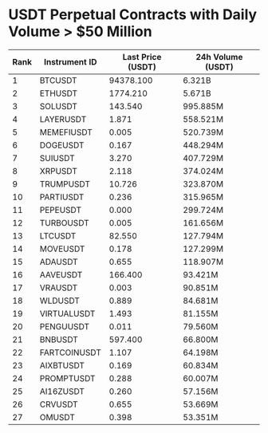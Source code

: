 # USDT Perpetual Contracts with Daily Volume > $50 Million

| Rank | Instrument ID | Last Price (USDT) | 24h Volume (USDT) |
|------|---------------|-------------------|-------------------|
| 1 | BTCUSDT | 94378.100 | 6.321B |
| 2 | ETHUSDT | 1774.210 | 5.671B |
| 3 | SOLUSDT | 143.540 | 995.885M |
| 4 | LAYERUSDT | 1.871 | 558.521M |
| 5 | MEMEFIUSDT | 0.005 | 520.739M |
| 6 | DOGEUSDT | 0.167 | 448.294M |
| 7 | SUIUSDT | 3.270 | 407.729M |
| 8 | XRPUSDT | 2.118 | 374.024M |
| 9 | TRUMPUSDT | 10.726 | 323.870M |
| 10 | PARTIUSDT | 0.236 | 315.965M |
| 11 | PEPEUSDT | 0.000 | 299.724M |
| 12 | TURBOUSDT | 0.005 | 161.656M |
| 13 | LTCUSDT | 82.550 | 127.794M |
| 14 | MOVEUSDT | 0.178 | 127.299M |
| 15 | ADAUSDT | 0.655 | 118.907M |
| 16 | AAVEUSDT | 166.400 | 93.421M |
| 17 | VRAUSDT | 0.003 | 90.851M |
| 18 | WLDUSDT | 0.889 | 84.681M |
| 19 | VIRTUALUSDT | 1.493 | 81.155M |
| 20 | PENGUUSDT | 0.011 | 79.560M |
| 21 | BNBUSDT | 597.400 | 66.800M |
| 22 | FARTCOINUSDT | 1.107 | 64.198M |
| 23 | AIXBTUSDT | 0.169 | 60.834M |
| 24 | PROMPTUSDT | 0.288 | 60.007M |
| 25 | AI16ZUSDT | 0.260 | 57.156M |
| 26 | CRVUSDT | 0.655 | 53.669M |
| 27 | OMUSDT | 0.398 | 53.351M |
